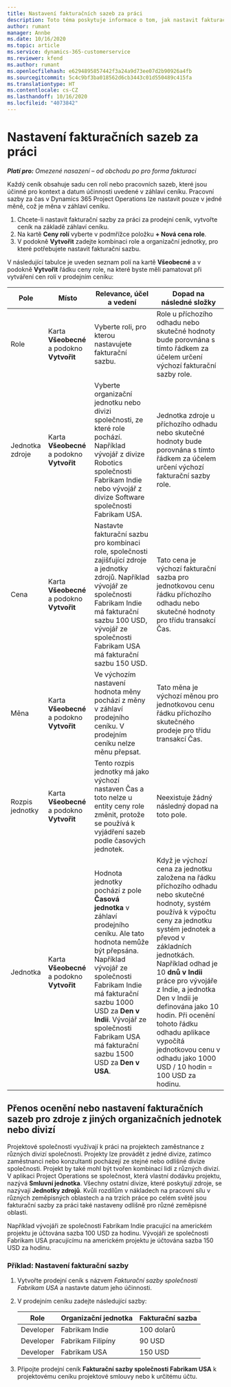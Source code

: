 ```yaml
---
title: Nastavení fakturačních sazeb za práci
description: Toto téma poskytuje informace o tom, jak nastavit fakturační sazby za práci v aplikaci Project Operations.
author: rumant
manager: Annbe
ms.date: 10/16/2020
ms.topic: article
ms.service: dynamics-365-customerservice
ms.reviewer: kfend
ms.author: rumant
ms.openlocfilehash: e6294895857442f3a24a9d73ee07d2b90926a4fb
ms.sourcegitcommit: 5c4c9bf3ba018562d6cb3443c01d550489c415fa
ms.translationtype: HT
ms.contentlocale: cs-CZ
ms.lasthandoff: 10/16/2020
ms.locfileid: "4073842"
---
```

# <a name="setting-up-bill-rates-for-labor-rate-billing"></a>Nastavení fakturačních sazeb za práci 

_**Platí pro:** Omezené nasazení – od obchodu po pro forma fakturaci_

Každý ceník obsahuje sadu cen rolí nebo pracovních sazeb, které jsou účinné pro kontext a datum účinnosti uvedené v záhlaví ceníku. Pracovní sazby za čas v Dynamics 365 Project Operations lze nastavit pouze v jedné měně, což je měna v záhlaví ceníku.

1. Chcete-li nastavit fakturační sazby za práci za prodejní ceník, vytvořte ceník na základě záhlaví ceníku. 
2. Na kartě **Ceny rolí** vyberte v podmřížce položku **+ Nová cena role**. 
3. V podokně **Vytvořit** zadejte kombinaci role a organizační jednotky, pro které potřebujete nastavit fakturační sazbu.

  V následující tabulce je uveden seznam polí na kartě **Všeobecné** a v podokně **Vytvořit** řádku ceny role, na které byste měli pamatovat při vytváření cen rolí v prodejním ceníku:

  | Pole | Místo | Relevance, účel a vedení | Dopad na následné složky |
  | --- | --- | --- | --- |
  | Role | Karta **Všeobecné** a podokno **Vytvořit** | Vyberte roli, pro kterou nastavujete fakturační sazbu. | Role u příchozího odhadu nebo skutečné hodnoty bude porovnána s tímto řádkem za účelem určení výchozí fakturační sazby role. |
  | Jednotka zdroje | Karta **Všeobecné** a podokno **Vytvořit** | Vyberte organizační jednotku nebo divizi společnosti, ze které role pochází. Například vývojář z divize Robotics společnosti Fabrikam Indie nebo vývojář z divize Software společnosti Fabrikam USA. | Jednotka zdroje u příchozího odhadu nebo skutečné hodnoty bude porovnána s tímto řádkem za účelem určení výchozí fakturační sazby role. |
  | Cena | Karta **Všeobecné** a podokno **Vytvořit** | Nastavte fakturační sazbu pro kombinaci role, společnosti zajišťující zdroje a jednotky zdrojů. Například vývojář ze společnosti Fabrikam Indie má fakturační sazbu 100 USD, vývojář ze společnosti Fabrikam USA má fakturační sazbu 150 USD. | Tato cena je výchozí fakturační sazba pro jednotkovou cenu řádku příchozího odhadu nebo skutečné hodnoty pro třídu transakcí Čas. |
  | Měna | Karta **Všeobecné** a podokno **Vytvořit**| Ve výchozím nastavení hodnota měny pochází z měny v záhlaví prodejního ceníku. V prodejním ceníku nelze měnu přepsat. | Tato měna je výchozí měnou pro jednotkovou cenu řádku příchozího skutečného prodeje pro třídu transakcí Čas. |
  | Rozpis jednotky | Karta **Všeobecné** a podokno **Vytvořit** | Tento rozpis jednotky má jako výchozí nastaven Čas a toto nelze u entity ceny role změnit, protože se používá k vyjádření sazeb podle časových jednotek. | Neexistuje žádný následný dopad na toto pole. |
  | Jednotka | Karta **Všeobecné** a podokno **Vytvořit** | Hodnota jednotky pochází z pole **Časová jednotka** v záhlaví prodejního ceníku. Ale tato hodnota nemůže být přepsána. Například vývojář ze společnosti Fabrikam Indie má fakturační sazbu 1000 USD za **Den v Indii**. Vývojář ze společnosti Fabrikam USA má fakturační sazbu 1500 USD za **Den v USA**. | Když je výchozí cena za jednotku založena na řádku příchozího odhadu nebo skutečné hodnoty, systém používá k výpočtu ceny za jednotku systém jednotek a převod v základních jednotkách. Například odhad je 10 **dnů v Indii** práce pro vývojáře z Indie, a jednotka Den v Indii je definována jako 10 hodin. Při ocenění tohoto řádku odhadu aplikace vypočítá jednotkovou cenu v odhadu jako 1000 USD / 10 hodin = 100 USD za hodinu. |


## <a name="transfer-pricing-or-set-up-bill-rates-for-resources-from-other-organizational-units-or-divisions"></a>Přenos ocenění nebo nastavení fakturačních sazeb pro zdroje z jiných organizačních jednotek nebo divizí 

Projektové společnosti využívají k práci na projektech zaměstnance z různých divizí společnosti. Projekty lze provádět z jedné divize, zatímco zaměstnanci nebo konzultanti pocházejí ze stejné nebo odlišné divize společnosti. Projekt by také mohl být tvořen kombinací lidí z různých divizí. V aplikaci Project Operations se společnost, která vlastní dodávku projektu, nazývá **Smluvní jednotka**. Všechny ostatní divize, které poskytují zdroje, se nazývají **Jednotky zdrojů**. Kvůli rozdílům v nákladech na pracovní sílu v různých zeměpisných oblastech a na trzích práce po celém světě jsou fakturační sazby za práci také nastaveny odlišně pro různé zeměpisné oblasti.

Například vývojáři ze společnosti Fabrikam Indie pracující na americkém projektu je účtována sazba 100 USD za hodinu. Vývojáři ze společnosti Fabrikam USA pracujícímu na americkém projektu je účtována sazba 150 USD za hodinu.

### <a name="example-set-up-a-bill-rate"></a>Příklad: Nastavení fakturační sazby

1. Vytvořte prodejní ceník s názvem *Fakturační sazby společnosti Fabrikam USA* a nastavte datum jeho účinnosti.
2. V prodejním ceníku zadejte následující sazby:

    | Role | Organizační jednotka | Fakturační sazba |
    | --- | --- | --- |
    | Developer | Fabrikam Indie | 100 dolarů |
    | Developer | Fabrikam Filipíny | 90 USD |
    | Developer | Fabrikam USA | 150 USD |

3. Připojte prodejní ceník **Fakturační sazby společnosti Fabrikam USA** k projektovému ceníku projektové smlouvy nebo k určitému účtu.

